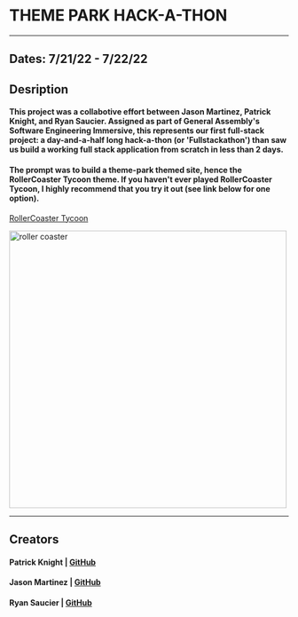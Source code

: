 # THEME PARK HACK-A-THON

---

## Dates: 7/21/22 - 7/22/22

## Desription

#### This project was a collabotive effort between Jason Martinez, Patrick Knight, and Ryan Saucier. Assigned as part of General Assembly's Software Engineering Immersive, this represents our first full-stack project: a day-and-a-half long hack-a-thon (or 'Fullstackathon') than saw us build a working full stack application from scratch in less than 2 days.
#### The prompt was to build a theme-park themed site, hence the RollerCoaster Tycoon theme. If you haven't ever played RollerCoaster Tycoon, I highly recommend that you try it out (see link below for one option).

[RollerCoaster Tycoon](https://www.rollercoastertycoon.com/)

<img src="https://i.imgur.com/jAg7NI0.png" alt="roller coaster" width="500"/>

---

## Creators

#### Patrick Knight | [GitHub](https://github.com/pfknight8)
#### Jason Martinez | [GitHub](https://github.com/jasonmar08)
#### Ryan Saucier | [GitHub](https://github.com/Gohmul)